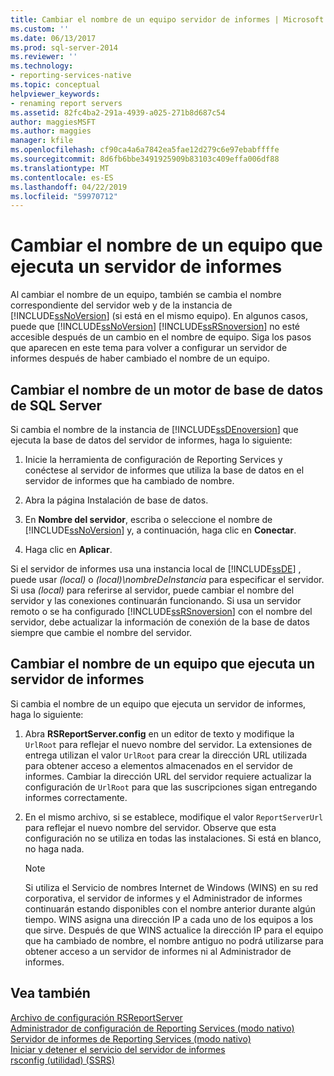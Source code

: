 ```yaml
---
title: Cambiar el nombre de un equipo servidor de informes | Microsoft Docs
ms.custom: ''
ms.date: 06/13/2017
ms.prod: sql-server-2014
ms.reviewer: ''
ms.technology:
- reporting-services-native
ms.topic: conceptual
helpviewer_keywords:
- renaming report servers
ms.assetid: 82fc4ba2-291a-4939-a025-271b8d687c54
author: maggiesMSFT
ms.author: maggies
manager: kfile
ms.openlocfilehash: cf90ca4a6a7842ea5fae12d279c6e97ebabffffe
ms.sourcegitcommit: 8d6fb6bbe3491925909b83103c409effa006df88
ms.translationtype: MT
ms.contentlocale: es-ES
ms.lasthandoff: 04/22/2019
ms.locfileid: "59970712"
---
```

# <a name="rename-a-report-server-computer"></a>Cambiar el nombre de un equipo que ejecuta un servidor de informes
  Al cambiar el nombre de un equipo, también se cambia el nombre correspondiente del servidor web y de la instancia de [!INCLUDE[ssNoVersion](../../includes/ssnoversion-md.md)] (si está en el mismo equipo). En algunos casos, puede que [!INCLUDE[ssNoVersion](../../includes/ssnoversion-md.md)] [!INCLUDE[ssRSnoversion](../../includes/ssrsnoversion-md.md)] no esté accesible después de un cambio en el nombre de equipo. Siga los pasos que aparecen en este tema para volver a configurar un servidor de informes después de haber cambiado el nombre de un equipo.  
  
## <a name="renaming-a-sql-server-database-engine"></a>Cambiar el nombre de un motor de base de datos de SQL Server  
 Si cambia el nombre de la instancia de [!INCLUDE[ssDEnoversion](../../includes/ssdenoversion-md.md)] que ejecuta la base de datos del servidor de informes, haga lo siguiente:  
  
1.  Inicie la herramienta de configuración de Reporting Services y conéctese al servidor de informes que utiliza la base de datos en el servidor de informes que ha cambiado de nombre.  
  
2.  Abra la página Instalación de base de datos.  
  
3.  En **Nombre del servidor**, escriba o seleccione el nombre de [!INCLUDE[ssNoVersion](../../includes/ssnoversion-md.md)] y, a continuación, haga clic en **Conectar**.  
  
4.  Haga clic en **Aplicar**.  
  
 Si el servidor de informes usa una instancia local de [!INCLUDE[ssDE](../../includes/ssde-md.md)] , puede usar *(local)* o *(local)\nombreDeInstancia* para especificar el servidor. Si usa *(local)* para referirse al servidor, puede cambiar el nombre del servidor y las conexiones continuarán funcionando. Si usa un servidor remoto o se ha configurado [!INCLUDE[ssRSnoversion](../../includes/ssrsnoversion-md.md)] con el nombre del servidor, debe actualizar la información de conexión de la base de datos siempre que cambie el nombre del servidor.  
  
## <a name="renaming-a-report-server-computer"></a>Cambiar el nombre de un equipo que ejecuta un servidor de informes  
 Si cambia el nombre de un equipo que ejecuta un servidor de informes, haga lo siguiente:  
  
1.  Abra **RSReportServer.config** en un editor de texto y modifique la `UrlRoot` para reflejar el nuevo nombre del servidor. La extensiones de entrega utilizan el valor `UrlRoot` para crear la dirección URL utilizada para obtener acceso a elementos almacenados en el servidor de informes. Cambiar la dirección URL del servidor requiere actualizar la configuración de `UrlRoot` para que las suscripciones sigan entregando informes correctamente.  
  
2.  En el mismo archivo, si se establece, modifique el valor `ReportServerUrl` para reflejar el nuevo nombre del servidor. Observe que esta configuración no se utiliza en todas las instalaciones. Si está en blanco, no haga nada.  
  
    > [!NOTE]  
    >  Si utiliza el Servicio de nombres Internet de Windows (WINS) en su red corporativa, el servidor de informes y el Administrador de informes continuarán estando disponibles con el nombre anterior durante algún tiempo. WINS asigna una dirección IP a cada uno de los equipos a los que sirve. Después de que WINS actualice la dirección IP para el equipo que ha cambiado de nombre, el nombre antiguo no podrá utilizarse para obtener acceso a un servidor de informes ni al Administrador de informes.  
  
## <a name="see-also"></a>Vea también  
 [Archivo de configuración RSReportServer](rsreportserver-config-configuration-file.md)   
 [Administrador de configuración de Reporting Services &#40;modo nativo&#41;](../../sql-server/install/reporting-services-configuration-manager-native-mode.md)   
 [Servidor de informes de Reporting Services &#40;modo nativo&#41;](reporting-services-report-server-native-mode.md)   
 [Iniciar y detener el servicio del servidor de informes](start-and-stop-the-report-server-service.md)   
 [rsconfig (utilidad) &#40;SSRS&#41;](../tools/rsconfig-utility-ssrs.md)  
  
  
